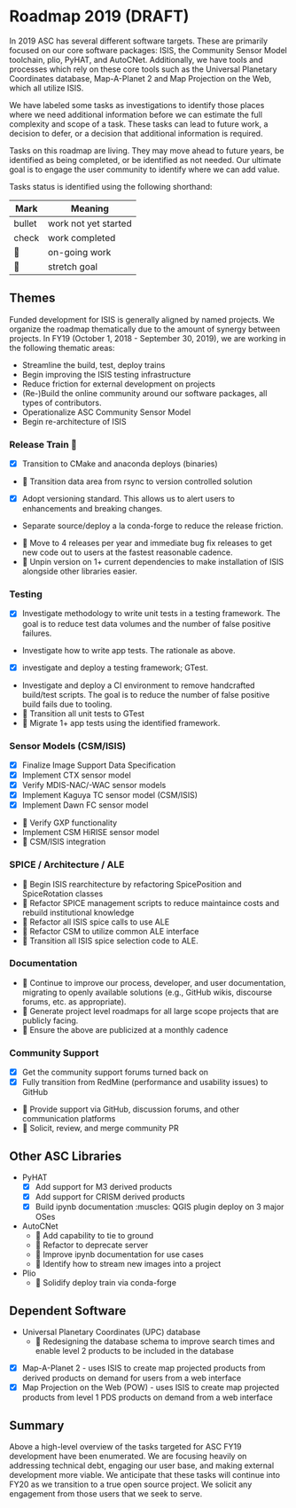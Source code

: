 # Roadmap 2019 (DRAFT)
In 2019 ASC has several different software targets. These are primarily focused on our core software packages: ISIS, the Community Sensor Model toolchain, plio, PyHAT, and AutoCNet.  Additionally, we have tools and processes which rely on these core tools such as the Universal Planetary Coordinates database, Map-A-Planet 2 and Map Projection on the Web, which all utilize ISIS.

We have labeled some tasks as investigations to identify those places where we need additional information before we can estimate the full complexity and scope of a task. These tasks can lead to future work, a decision to defer, or a decision that additional information is required. 

Tasks on this roadmap are living. They may move ahead to future years, be identified as being completed, or be identified as not needed. Our ultimate goal is to engage the user community to identify where we can add value.

Tasks status is identified using the following shorthand:

| Mark | Meaning |
|------|---------|
| bullet| work not yet started|
| check | work completed|
| :runner: | on-going work |
| :muscle: | stretch goal |

## Themes
Funded  development for ISIS is generally aligned by named projects. We organize the roadmap thematically due to the amount of synergy between projects. In FY19 (October 1, 2018 - September 30, 2019), we are working in the following thematic areas:

- Streamline the build, test, deploy trains
- Begin improving the ISIS testing infrastructure
- Reduce friction for external development on projects
- (Re-)Build the online community around our software packages, all types of contributors.
- Operationalize ASC Community Sensor Model
- Begin re-architecture of ISIS

### Release Train :train:
  - [x] Transition to CMake and anaconda deploys (binaries)
  - :runner: Transition data area from rsync to version controlled solution
  - [x] Adopt versioning standard. This allows us to alert users to enhancements and breaking changes.
  * Separate source/deploy a la conda-forge to reduce the release friction.
  - :runner: Move to 4 releases per year and immediate bug fix releases to get new code out to users at the fastest reasonable cadence.
  - :muscle: Unpin version on 1+ current dependencies to make installation of ISIS alongside other libraries easier.

### Testing
  - [x] Investigate methodology to write unit tests in a testing framework. The goal is to reduce test data volumes and the number of false positive failures.
  - Investigate how to write app tests. The rationale as above.
  - [x] investigate and deploy a testing framework; GTest.
  - Investigate and deploy a CI environment to remove handcrafted build/test scripts. The goal is to reduce the number of false positive build fails due to tooling.
  - :muscle: Transition all unit tests to GTest
  - :muscle: Migrate 1+ app tests using the identified framework.

### Sensor Models (CSM/ISIS)
  - [x] Finalize Image Support Data Specification
  - [x] Implement CTX sensor model
  - [x] Verify MDIS-NAC/-WAC sensor models
  - [x] Implement Kaguya TC sensor model (CSM/ISIS)
  - [x] Implement Dawn FC sensor model
  - :runner: Verify GXP functionality
  - Implement CSM HiRISE sensor model
  - :muscle: CSM/ISIS integration

### SPICE / Architecture / ALE
  - :runner: Begin ISIS rearchitecture by refactoring SpicePosition and SpiceRotation classes
  - :runner: Refactor SPICE management scripts to reduce maintaince costs and rebuild institutional knowledge
  - :muscle: Refactor all ISIS spice calls to use ALE
  - :muscle: Refactor CSM to utilize common ALE interface
  - :muscle: Transition all ISIS spice selection code to ALE.

### Documentation
  - :runner: Continue to improve our process, developer, and user documentation, migrating to openly available solutions (e.g., GitHub wikis, discourse forums, etc. as appropriate).
  - :runner: Generate project level roadmaps for all large scope projects that are publicly facing.
  - :muscle: Ensure the above are publicized at a monthly cadence

### Community Support
  - [x] Get the community support forums turned back on
  - [x] Fully transition from RedMine (performance and usability issues) to GitHub
  - :runner: Provide support via GitHub, discussion forums, and other communication platforms
  - :muscle: Solicit, review, and merge community PR

## Other ASC Libraries
  * PyHAT
    - [x] Add support for M3 derived products
    - [x] Add support for CRISM derived products
    - [x] Build ipynb documentation
    :muscles: QGIS plugin deploy on 3 major OSes
  * AutoCNet
    - :runner: Add capability to tie to ground
    - :runner: Refactor to deprecate server
    - :runner: Improve ipynb documentation for use cases
    - :muscle: Identify how to stream new images into a project
  * Plio
    - :muscle: Solidify deploy train via conda-forge

## Dependent Software
  * Universal Planetary Coordinates (UPC) database
    - :runner: Redesigning the database schema to improve search times and enable level 2 products to be included in the database
  * [x] Map-A-Planet 2 - uses ISIS to create map projected products from derived products on demand for users from a web interface
  * [x] Map Projection on the Web (POW) - uses ISIS to create map projected products from level 1 PDS products on demand from a web interface

## Summary
Above a high-level overview of the tasks targeted for ASC FY19 development have been enumerated. We are focusing heavily on addressing technical debt, engaging our user base, and making external development more viable. We anticipate that these tasks will continue into FY20 as we transition to a true open source project. We solicit any engagement from those users that we seek to serve.